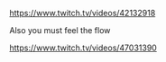 https://www.twitch.tv/videos/42132918

Also you must feel the flow

https://www.twitch.tv/videos/47031390
